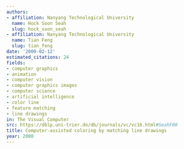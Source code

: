 ```yaml
---
authors:
- affiliation: Nanyang Technological University
  name: Hock Soon Seah
  slug: hock_soon_seah
- affiliation: Nanyang Technological University
  name: Tian Feng
  slug: tian_feng
date: '2000-02-12'
estimated_citations: 24
fields:
- computer graphics
- animation
- computer vision
- computer graphics images
- computer science
- artificial intelligence
- color line
- feature matching
- line drawings
in: The Visual Computer
src: https://dblp.uni-trier.de/db/journals/vc/vc16.html#SeahF00
title: Computer-assisted coloring by matching line drawings
year: 2000
---
```

